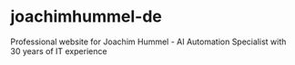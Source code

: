 # joachimhummel-de
Professional website for Joachim Hummel - AI Automation Specialist with 30 years of IT experience
